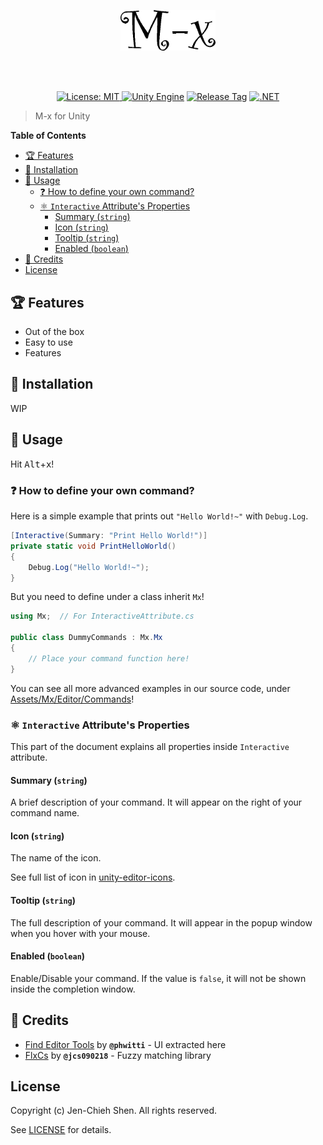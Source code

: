 <br/><br/>

<p align="center">
<img alt="Logo" src="./etc/logo.png" width="30%"/>
</p>

<br/><br/>

<p align="center">
<a href="https://opensource.org/licenses/MIT"><img src="https://img.shields.io/badge/License-MIT-green.svg" alt="License: MIT">
<a href="https://unity3d.com/get-unity/download/archive"><img src="https://img.shields.io/badge/unity-2023.1.11f1-black.svg?style=flat&amp;logo=unity" alt="Unity Engine"></a>
<a href="https://github.com/jcs090218/Unity.Mx/releases/latest"><img src="https://img.shields.io/github/tag/jcs090218/Unity.Mx.svg?label=release&logo=github" alt="Release Tag"></a>
<a href="https://docs.unity3d.com/2018.3/Documentation/Manual/ScriptingRuntimeUpgrade.html"><img src="https://img.shields.io/badge/.NET-2.0-blueviolet.svg" alt=".NET"></a></p>
</p>

> M-x for Unity

<!-- markdown-toc start - Don't edit this section. Run M-x markdown-toc-refresh-toc -->
**Table of Contents**

- [🏆 Features](#🏆-features)
- [💾 Installation](#💾-installation)
- [🔨 Usage](#🔨-usage)
  - [❓ How to define your own command?](#❓-how-to-define-your-own-command)
  - [⚛ `Interactive` Attribute's Properties](#⚛-interactive-attributes-properties)
    - [Summary (`string`)](#summary-string)
    - [Icon (`string`)](#icon-string)
    - [Tooltip (`string`)](#tooltip-string)
    - [Enabled (`boolean`)](#enabled-boolean)
- [📌 Credits](#📌-credits)
- [License](#license)

<!-- markdown-toc end -->

## 🏆 Features

- Out of the box
- Easy to use
- Features 

## 💾 Installation

WIP

## 🔨 Usage

Hit <kbd>Alt</kbd>+<kbd>x</kbd>!

### ❓ How to define your own command?

Here is a simple example that prints out `"Hello World!~"` with `Debug.Log`.

```cs
[Interactive(Summary: "Print Hello World!")]
private static void PrintHelloWorld()
{
    Debug.Log("Hello World!~");
}
```

But you need to define under a class inherit `Mx`!

```cs
using Mx;  // For InteractiveAttribute.cs

public class DummyCommands : Mx.Mx
{
    // Place your command function here!
}
```

You can see all more advanced examples in our source code, under
[Assets/Mx/Editor/Commands][]!

### ⚛ `Interactive` Attribute's Properties

This part of the document explains all properties inside `Interactive`
attribute.

<!-- TODO: Put a explain image here. -->

#### Summary (`string`)

A brief description of your command. It will appear on the right of your
command name.

#### Icon (`string`)

The name of the icon.

See full list of icon in [unity-editor-icons][].

#### Tooltip (`string`)

The full description of your command. It will appear in the popup window when
you hover with your mouse.

#### Enabled (`boolean`)

Enable/Disable your command. If the value is `false`, it will not be shown
inside the completion window.

## 📌 Credits

- [Find Editor Tools][] by **`@phwitti`** - UI extracted here
- [FlxCs][] by **`@jcs090218`** - Fuzzy matching library

## License

Copyright (c) Jen-Chieh Shen. All rights reserved.

See [LICENSE](./LICENSE) for details.


[Assets/Mx/Editor/Commands]: https://github.com/jcs090218/Unity.Mx/tree/master/Assets/Mx/Editor/Commands
[unity-editor-icons]: https://github.com/halak/unity-editor-icons
[FlxCs]: https://github.com/jcs090218/FlxCs
[Find Editor Tools]: https://github.com/phwitti/unity-find-editor-tools
